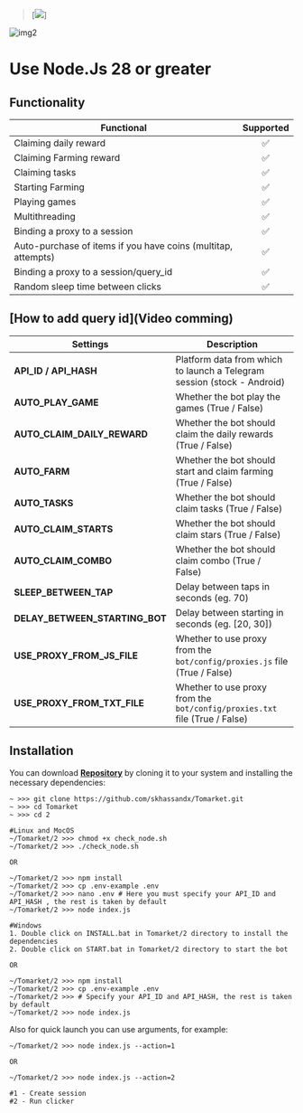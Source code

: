 > [<img src="https://img.shields.io/badge/Telegram-%40Me-orange">]

![img2](./.github/image/hero.png)

# Use Node.Js 28 or greater

## Functionality

| Functional                                                    | Supported |
| ------------------------------------------------------------- | :-------: |
| Claiming daily reward                                         |    ✅     |
| Claiming Farming reward                                       |    ✅     |
| Claiming tasks                                                |    ✅     |
| Starting Farming                                              |    ✅     |
| Playing games                                                 |    ✅     |
| Multithreading                                                |    ✅     |
| Binding a proxy to a session                                  |    ✅     |
| Auto-purchase of items if you have coins (multitap, attempts) |    ✅     |
| Binding a proxy to a session/query_id                         |    ✅     |
| Random sleep time between clicks                              |    ✅     |

## [How to add query id](Video comming)


| Settings                       | Description                                                                |
| ------------------------------ | -------------------------------------------------------------------------- |
| **API_ID / API_HASH**          | Platform data from which to launch a Telegram session (stock - Android)    |
| **AUTO_PLAY_GAME**             | Whether the bot play the games (True / False)                              |
| **AUTO_CLAIM_DAILY_REWARD**    | Whether the bot should claim the daily rewards (True / False)              |
| **AUTO_FARM**                  | Whether the bot should start and claim farming (True / False)              |
| **AUTO_TASKS**                 | Whether the bot should claim tasks (True / False)                          |
| **AUTO_CLAIM_STARTS**          | Whether the bot should claim stars (True / False)                          |
| **AUTO_CLAIM_COMBO**           | Whether the bot should claim combo (True / False)                          |
| **SLEEP_BETWEEN_TAP**          | Delay between taps in seconds (eg. 70)                                     |
| **DELAY_BETWEEN_STARTING_BOT** | Delay between starting in seconds (eg. [20, 30])                           |
| **USE_PROXY_FROM_JS_FILE**     | Whether to use proxy from the `bot/config/proxies.js` file (True / False)  |
| **USE_PROXY_FROM_TXT_FILE**    | Whether to use proxy from the `bot/config/proxies.txt` file (True / False) |

## Installation

You can download [**Repository**](https://github.com/skhassandx/Tomarket) by cloning it to your system and installing the necessary dependencies:

```shell
~ >>> git clone https://github.com/skhassandx/Tomarket.git
~ >>> cd Tomarket
~ >>> cd 2

#Linux and MocOS
~/Tomarket/2 >>> chmod +x check_node.sh
~/Tomarket/2 >>> ./check_node.sh

OR

~/Tomarket/2 >>> npm install
~/Tomarket/2 >>> cp .env-example .env
~/Tomarket/2 >>> nano .env # Here you must specify your API_ID and API_HASH , the rest is taken by default
~/Tomarket/2 >>> node index.js

#Windows
1. Double click on INSTALL.bat in Tomarket/2 directory to install the dependencies
2. Double click on START.bat in Tomarket/2 directory to start the bot

OR

~/Tomarket/2 >>> npm install
~/Tomarket/2 >>> cp .env-example .env
~/Tomarket/2 >>> # Specify your API_ID and API_HASH, the rest is taken by default
~/Tomarket/2 >>> node index.js
```

Also for quick launch you can use arguments, for example:

```shell
~/Tomarket/2 >>> node index.js --action=1

OR

~/Tomarket/2 >>> node index.js --action=2

#1 - Create session
#2 - Run clicker
```
